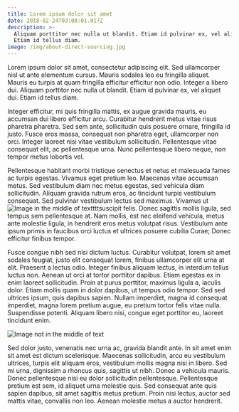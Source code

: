 ```yaml
---
title: Lorem ipsum dolor sit amet
date: 2018-02-24T03:08:01.017Z
description: >-
  Aliquam porttitor nec nulla ut blandit. Etiam id pulvinar ex, vel aliquet dui.
  Etiam id tellus diam.
image: /img/about-direct-sourcing.jpg
---
```

Lorem ipsum dolor sit amet, consectetur adipiscing elit. Sed ullamcorper nisl ut ante elementum cursus. Mauris sodales leo eu fringilla aliquet. Mauris eu turpis at quam fringilla efficitur efficitur non odio. Integer a libero dui. Aliquam porttitor nec nulla ut blandit. Etiam id pulvinar ex, vel aliquet dui. Etiam id tellus diam.

Integer efficitur, mi quis fringilla mattis, ex augue gravida mauris, eu accumsan dui libero efficitur arcu. Curabitur hendrerit metus vitae risus pharetra pharetra. Sed sem ante, sollicitudin quis posuere ornare, fringilla id justo. Fusce eros massa, consequat non pharetra eget, ullamcorper non orci. Integer laoreet nisi vitae vestibulum sollicitudin. Pellentesque vitae consequat elit, ac pellentesque urna. Nunc pellentesque libero neque, non tempor metus lobortis vel.

Pellentesque habitant morbi tristique senectus et netus et malesuada fames ac turpis egestas. Vivamus eget pretium leo. Maecenas vitae accumsan metus. Sed vestibulum diam nec metus egestas, sed vehicula diam sollicitudin. Aliquam gravida rutrum eros, ac tincidunt turpis vestibulum consequat. Sed pulvinar vestibulum lectus sed maximus. Vivamus ut  ![Image in the middle of textttt](/img/about-single-origin.jpg)suscipit felis. Donec sagittis mollis ligula, sed tempus sem pellentesque at. Nam mollis, est nec eleifend vehicula, metus ante molestie ligula, in hendrerit eros metus volutpat risus. Vestibulum ante ipsum primis in faucibus orci luctus et ultrices posuere cubilia Curae; Donec efficitur finibus tempor.

Fusce congue nibh sed nisi dictum luctus. Curabitur volutpat, lorem sit amet sodales feugiat, justo elit consequat lorem, finibus ullamcorper elit urna at elit. Praesent a lectus odio. Integer finibus aliquam lectus, in interdum tellus luctus non. Aenean ut orci at tortor porttitor dapibus. Etiam egestas ex in enim laoreet sollicitudin. Proin at purus porttitor, maximus ligula a, iaculis dolor. Etiam mollis quam in dolor dapibus, ut tempus odio tempor. Sed sed ultrices ipsum, quis dapibus sapien. Nullam imperdiet, magna id consequat imperdiet, magna lorem pretium augue, eu pretium tortor felis vitae nulla. Suspendisse potenti. Aliquam libero nisi, congue eget porttitor eu, laoreet tincidunt enim.

![Image not in the middle of text](/img/about-sustainable-farming.jpg)

Sed dolor justo, venenatis nec urna ac, gravida blandit ante. In sit amet enim sit amet est dictum scelerisque. Maecenas sollicitudin, arcu eu vestibulum ultrices, turpis elit aliquam eros, vestibulum mollis magna nisi in libero. Sed mi urna, dignissim a rhoncus quis, sagittis ut nibh. Donec a vehicula mauris. Donec pellentesque nisi eu dolor sollicitudin pellentesque. Pellentesque pretium est sem, id aliquet urna molestie quis. Sed consequat ante quis sapien dapibus, sit amet sagittis metus pretium. Proin nisi lectus, auctor sed mattis vitae, convallis non leo. Aenean molestie metus a auctor hendrerit.
